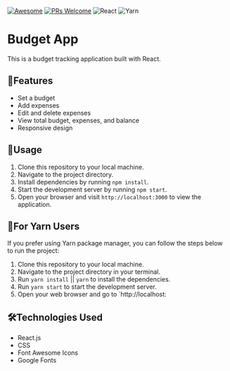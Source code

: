 [![Awesome](https://awesome.re/badge-flat2.svg)](https://github.com/zbetcheckin/Security_list)
[![PRs Welcome](https://img.shields.io/badge/PRs-welcome-brightgreen.svg?style=flat-square)](http://makeapullrequest.com)
![React](https://img.shields.io/badge/react-%2320232a.svg?style=for-the-badge&logo=react&logoColor=%2361DAFB)
![Yarn](https://img.shields.io/badge/yarn-%232C8EBB.svg?style=for-the-badge&logo=yarn&logoColor=white)
# Budget App

This is a budget tracking application built with React.

## 🤖Features

- Set a budget
- Add expenses
- Edit and delete expenses
- View total budget, expenses, and balance
- Responsive design

## 👻Usage

1. Clone this repository to your local machine.
2. Navigate to the project directory.
3. Install dependencies by running `npm install`.
4. Start the development server by running `npm start`.
5. Open your browser and visit `http://localhost:3000` to view the application.
## 👻For Yarn Users

If you prefer using Yarn package manager, you can follow the steps below to run the project:

1. Clone this repository to your local machine.
2. Navigate to the project directory in your terminal.
3. Run `yarn install` || `yarn` to install the dependencies.
4. Run `yarn start` to start the development server.
5. Open your web browser and go to `http://localhost:



## 🛠️Technologies Used
- React.js
- CSS
- Font Awesome Icons
- Google Fonts
